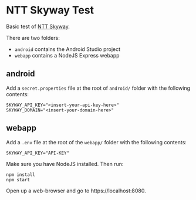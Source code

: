 # NTT Skyway Test
Basic test of [NTT Skyway](https://webrtc.ecl.ntt.com/en/).

There are two folders:
* `android` contains the Android Studio project
* `webapp` contains a NodeJS Express webapp


## android
Add a `secret.properties` file at the root of `android/` folder with the following contents:
```
SKYWAY_API_KEY="<insert-your-api-key-here>"
SKYWAY_DOMAIN="<insert-your-domain-here>"
```


## webapp
Add a `.env` file at the root of the `webapp/` folder with the following contents:
```
SKYWAY_API_KEY="API-KEY"
```

Make sure you have NodeJS installed. Then run:
```
npm install
npm start
```

Open up a web-browser and go to https://localhost:8080.
